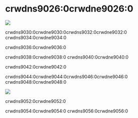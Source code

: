 # crwdns9026:0crwdne9026:0

![](crwdns9028:0crwdne9028:0)

crwdns9030:0crwdne9030:0crwdns9032:0crwdne9032:0 crwdns9034:0crwdne9034:0

crwdns9036:0crwdne9036:0

crwdns9038:0crwdne9038:0 crwdns9040:0crwdne9040:0

crwdns9042:0crwdne9042:0

crwdns9044:0crwdne9044:0crwdns9046:0crwdne9046:0 crwdns9048:0crwdne9048:0

![](crwdns9050:0crwdne9050:0)

crwdns9052:0crwdne9052:0

crwdns9054:0crwdne9054:0 crwdns9056:0crwdne9056:0
